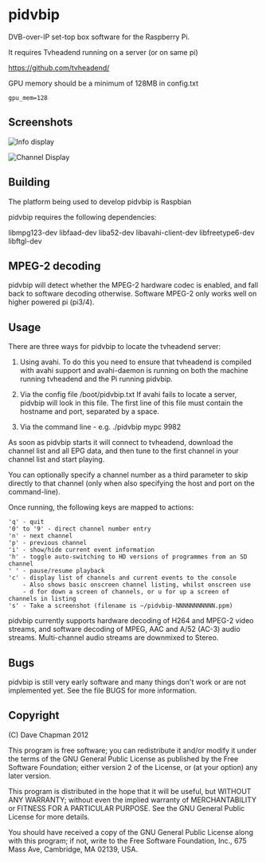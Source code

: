 pidvbip
=======

DVB-over-IP set-top box software for the Raspberry Pi.

It requires Tvheadend running on a server (or on same pi)

https://github.com/tvheadend/

GPU memory should be a minimum of 128MB in config.txt

    gpu_mem=128

Screenshots
-----------

![](http://i.imgur.com/REHGLaBm.jpg "Info display")

![](http://i.imgur.com/Upa7Jahm.jpg "Channel Display")

Building
--------

The platform being used to develop pidvbip is Raspbian 

pidvbip requires the following dependencies:

libmpg123-dev libfaad-dev liba52-dev libavahi-client-dev libfreetype6-dev libftgl-dev


MPEG-2 decoding
---------------

pidvbip will detect whether the MPEG-2 hardware codec is enabled, and
fall back to software decoding otherwise.  Software MPEG-2 only works
well on higher powered pi (pi3/4).

Usage
-----

There are three ways for pidvbip to locate the tvheadend server:

1) Using avahi.  To do this you need to ensure that tvheadend is
   compiled with avahi support and avahi-daemon is running on both the
   machine running tvheadend and the Pi running pidvbip.

2) Via the config file /boot/pidvbip.txt If avahi fails to locate a
   server, pidvbip will look in this file.  The first line of this
   file must contain the hostname and port, separated by a space.

3) Via the command line - e.g. ./pidvbip mypc 9982

As soon as pidvbip starts it will connect to tvheadend, download the
channel list and all EPG data, and then tune to the first channel in
your channel list and start playing.

You can optionally specify a channel number as a third parameter to
skip directly to that channel (only when also specifying the host and
port on the command-line).

Once running, the following keys are mapped to actions:

    'q' - quit
    '0' to '9' - direct channel number entry
    'n' - next channel
    'p' - previous channel
    'i' - show/hide current event information
    'h' - toggle auto-switching to HD versions of programmes from an SD channel
    ' ' - pause/resume playback
    'c' - display list of channels and current events to the console        
        - Also shows basic onscreen channel listing, whilst onscreen use
        - d for down a screen of channels, or u for up a screen of channels in listing
    's' - Take a screenshot (filename is ~/pidvbip-NNNNNNNNNNN.ppm)

pidvbip currently supports hardware decoding of H264 and MPEG-2 video
streams, and software decoding of MPEG, AAC and A/52 (AC-3) audio
streams.  Multi-channel audio streams are downmixed to Stereo.


Bugs
----

pidvbip is still very early software and many things don't work or are
not implemented yet.  See the file BUGS for more information.


Copyright
---------

(C) Dave Chapman 2012

This program is free software; you can redistribute it and/or modify
it under the terms of the GNU General Public License as published by
the Free Software Foundation; either version 2 of the License, or
(at your option) any later version.

This program is distributed in the hope that it will be useful,
but WITHOUT ANY WARRANTY; without even the implied warranty of
MERCHANTABILITY or FITNESS FOR A PARTICULAR PURPOSE.  See the
GNU General Public License for more details.

You should have received a copy of the GNU General Public License
along with this program; if not, write to the Free Software
Foundation, Inc., 675 Mass Ave, Cambridge, MA 02139, USA.

